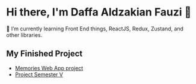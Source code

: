 # Hi there, I'm Daffa Aldzakian Fauzi 👋

🌱 I’m currently learning Front End things, ReactJS, Redux, Zustand, and other libraries. <br>

## My Finished Project 

- [Memories Web App project](https://github.com/niredocz/memories-project)
- [Project Semester V](https://github.com/niredocz/silver-goggles)
<!--
**niredocz/niredocz** is a ✨ _special_ ✨ repository because its `README.md` (this file) appears on your GitHub profile.
📫 I'm also currently create a final project for my college on 
Here are some ideas to get you started:
- 👯 I’m looking to collaborate on ...
- 🤔 I’m looking for help with ...
- 💬 Ask me about ...
- 📫 How to reach me: ...
- 😄 Pronouns: ...
- ⚡ Fun fact: ...
-->

